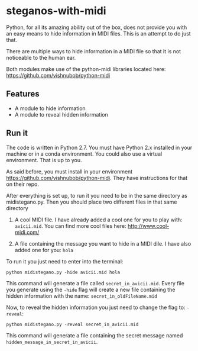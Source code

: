 # steganos-with-midi

Python, for all its amazing ability out of the box, does not provide you with
an easy means to hide information in MIDI files. This is an attempt to do just that.

There are multiple ways to hide information in a MIDI file so that it is not 
noticeable to the human ear. 

Both modules make use of the python-midi libraries located 
here: https://github.com/vishnubob/python-midi
## Features

* A module to hide information
* A module to reveal hidden information


## Run it

The code is written in Python 2.7. You must have Python 2.x installed in your machine or in a
conda environment. You could also use a virtual environment. That is up to you.

As said before, you must install in your environment https://github.com/vishnubob/python-midi.
 They have instructions for that on their repo.

After everything is set up, to run it you need to be in the same directory as midistegano.py. Then you should
place two different files in that same directory


1. A cool MIDI file. I have already added a cool one for you to play with: `avicii.mid`. You can find more cool files
here: http://www.cool-midi.com/

2. A file containing the message you want to hide in a MIDI dile. I have also added one for you: `hola`

To run it you just need to enter into the terminal:


```
python midistegano.py -hide avicii.mid hola
```

This command will generate a file called `secret_in_avicii.mid`. Every file you generate using the `-hide` flag will 
create a new file containing the hidden information with the name: `secret_in_oldFileName.mid`

Now, to reveal the hidden information you just need to change the flag to: `-reveal`:

```
python midistegano.py -reveal secret_in_avicii.mid
```

This command will generate a file containing the secret message named `hidden_message_in_secret_in_avicii`. 